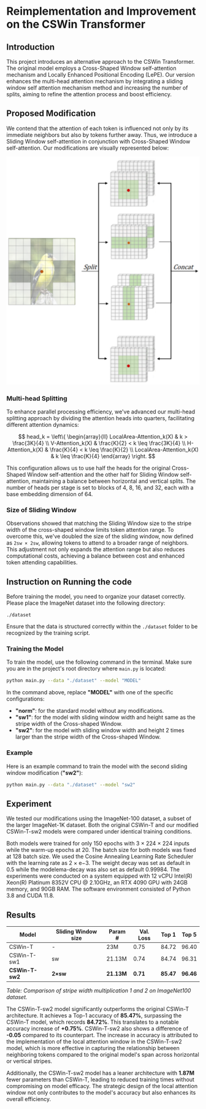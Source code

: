 # Reimplementation and Improvement on the CSWin Transformer

## Introduction
This project introduces an alternative approach to the CSWin Transformer. The original model employs a Cross-Shaped Window self-attention mechanism and Locally Enhanced Positional Encoding (LePE). Our version enhances the multi-head attention mechanism by integrating a sliding window self attention mechanism method and increasing the number of splits, aiming to refine the attention process and boost efficiency.

## Proposed Modification

We contend that the attention of each token is influenced not only by its immediate neighbors but also by tokens further away. Thus, we introduce a Sliding Window self-attention in conjunction with Cross-Shaped Window self-attention. Our modifications are visually represented below:

![The illustration of the modified Self-Attention Mechanism](./img/image.png)

### Multi-head Splitting
To enhance parallel processing efficiency, we've advanced our multi-head splitting approach by dividing the attention heads into quarters, facilitating different attention dynamics:

$$
head_k = \left\{ 
\begin{array}{ll}
LocalArea-Attention_k(X) & k > \frac{3K}{4} \\
V-Attention_k(X) & \frac{K}{2} < k \leq \frac{3K}{4} \\
H-Attention_k(X) & \frac{K}{4} < k \leq \frac{K}{2} \\
LocalArea-Attention_k(X) & k \leq \frac{K}{4}
\end{array} 
\right.
$$

This configuration allows us to use half the heads for the original Cross-Shaped Window self-attention and the other half for Sliding Window self-attention, maintaining a balance between horizontal and vertical splits. The number of heads per stage is set to blocks of 4, 8, 16, and 32, each with a base embedding dimension of 64.

### Size of Sliding Window
Observations showed that matching the Sliding Window size to the stripe width of the cross-shaped window limits token attention range. To overcome this, we've doubled the size of the sliding window, now defined as `2sw × 2sw`, allowing tokens to attend to a broader range of neighbors. This adjustment not only expands the attention range but also reduces computational costs, achieving a balance between cost and enhanced token attending capabilities.

## Instruction on Running the code
Before training the model, you need to organize your dataset correctly. Please place the ImageNet dataset into the following directory:
```
./dataset
```
Ensure that the data is structured correctly within the `./dataset` folder to be recognized by the training script.

### Training the Model
To train the model, use the following command in the terminal. Make sure you are in the project's root directory where `main.py` is located:

```bash
python main.py --data "./dataset" --model "MODEL"
```
In the command above, replace **"MODEL"** with one of the specific configurations:
- **"norm"**: for the standard model without any modifications.
- **"sw1"**: for the model with sliding window width and height same as the stripe width of the Cross-shaped Window.
- **"sw2"**: for the model with sliding window width and height 2 times larger than the stripe width of the Cross-shaped Window.

### Example
Here is an example command to train the model with the second sliding window modification (**"sw2"**):

```bash
python main.py --data "./dataset" --model "sw2"
```


## Experiment
We tested our modifications using the ImageNet-100 dataset, a subset of the larger ImageNet-1K dataset. Both the original CSWin-T and our modified CSWin-T-sw2 models were compared under identical training conditions.

Both models were trained for only 150 epochs with 3 × 224 × 224 inputs while the warm-up epochs at 20. The batch size for both models was fixed at 128 batch size. We used the Cosine Annealing Learning Rate Scheduler with the learning rate as 2 × e−3. The weight decay was set as default in 0.5 while the modelema-decay was also set as default 0.99984. The experiments were conducted on a system equipped with 12 vCPU Intel(R) Xeon(R) Platinum 8352V CPU @ 2.10GHz, an RTX 4090 GPU with 24GB memory, and 90GB RAM. The software environment consisted of Python 3.8 and CUDA 11.8.

## Results
| Model         | Sliding Window size | Param # | Val. Loss | Top 1 | Top 5 |
|---------------|---------------------|---------|-----------|-------|-------|
| CSWin-T       | -                   | 23M     | 0.75      | 84.72 | 96.40 |
| CSWin-T-sw1   | sw                  | 21.13M  | 0.74      | 84.74 | 96.31 |
| **CSWin-T-sw2** | **2×sw**            | **21.13M** | **0.71**  | **85.47** | **96.46** |

*Table: Comparison of stripe width multiplication 1 and 2 on ImageNet100 dataset.*

The CSWin-T-sw2 model significantly outperforms the original CSWin-T architecture. It achieves a Top-1 accuracy of **85.47%**, surpassing the CSWin-T model, which records **84.72%**. This translates to a notable accuracy increase of **+0.75%**. CSWin-T-sw2 also shows a difference of **-0.05** compared to its counterpart. The increase in accuracy is attributed to the implementation of the local attention window in the CSWin-T-sw2 model, which is more effective in capturing the relationship between neighboring tokens compared to the original model's span across horizontal or vertical stripes.

Additionally, the CSWin-T-sw2 model has a leaner architecture with **1.87M** fewer parameters than CSWin-T, leading to reduced training times without compromising on model efficacy. The strategic design of the local attention window not only contributes to the model's accuracy but also enhances its overall efficiency.

